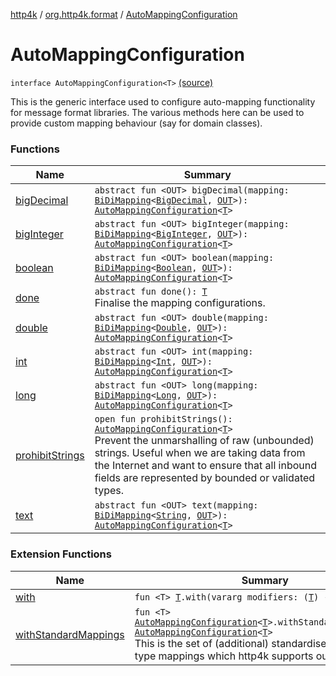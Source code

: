 [http4k](../../index.md) / [org.http4k.format](../index.md) / [AutoMappingConfiguration](./index.md)

# AutoMappingConfiguration

`interface AutoMappingConfiguration<T>` [(source)](https://github.com/http4k/http4k/blob/master/http4k-core/src/main/kotlin/org/http4k/format/AutoMappingConfiguration.kt#L23)

This is the generic interface used to configure auto-mapping functionality for message format libraries.
The various methods here can be used to provide custom mapping behaviour (say for domain classes).

### Functions

| Name | Summary |
|---|---|
| [bigDecimal](big-decimal.md) | `abstract fun <OUT> bigDecimal(mapping: `[`BiDiMapping`](../../org.http4k.lens/-bi-di-mapping/index.md)`<`[`BigDecimal`](https://docs.oracle.com/javase/9/docs/api/java/math/BigDecimal.html)`, `[`OUT`](big-decimal.md#OUT)`>): `[`AutoMappingConfiguration`](./index.md)`<`[`T`](index.md#T)`>` |
| [bigInteger](big-integer.md) | `abstract fun <OUT> bigInteger(mapping: `[`BiDiMapping`](../../org.http4k.lens/-bi-di-mapping/index.md)`<`[`BigInteger`](https://docs.oracle.com/javase/9/docs/api/java/math/BigInteger.html)`, `[`OUT`](big-integer.md#OUT)`>): `[`AutoMappingConfiguration`](./index.md)`<`[`T`](index.md#T)`>` |
| [boolean](boolean.md) | `abstract fun <OUT> boolean(mapping: `[`BiDiMapping`](../../org.http4k.lens/-bi-di-mapping/index.md)`<`[`Boolean`](https://kotlinlang.org/api/latest/jvm/stdlib/kotlin/-boolean/index.html)`, `[`OUT`](boolean.md#OUT)`>): `[`AutoMappingConfiguration`](./index.md)`<`[`T`](index.md#T)`>` |
| [done](done.md) | `abstract fun done(): `[`T`](index.md#T)<br>Finalise the mapping configurations. |
| [double](double.md) | `abstract fun <OUT> double(mapping: `[`BiDiMapping`](../../org.http4k.lens/-bi-di-mapping/index.md)`<`[`Double`](https://kotlinlang.org/api/latest/jvm/stdlib/kotlin/-double/index.html)`, `[`OUT`](double.md#OUT)`>): `[`AutoMappingConfiguration`](./index.md)`<`[`T`](index.md#T)`>` |
| [int](int.md) | `abstract fun <OUT> int(mapping: `[`BiDiMapping`](../../org.http4k.lens/-bi-di-mapping/index.md)`<`[`Int`](https://kotlinlang.org/api/latest/jvm/stdlib/kotlin/-int/index.html)`, `[`OUT`](int.md#OUT)`>): `[`AutoMappingConfiguration`](./index.md)`<`[`T`](index.md#T)`>` |
| [long](long.md) | `abstract fun <OUT> long(mapping: `[`BiDiMapping`](../../org.http4k.lens/-bi-di-mapping/index.md)`<`[`Long`](https://kotlinlang.org/api/latest/jvm/stdlib/kotlin/-long/index.html)`, `[`OUT`](long.md#OUT)`>): `[`AutoMappingConfiguration`](./index.md)`<`[`T`](index.md#T)`>` |
| [prohibitStrings](prohibit-strings.md) | `open fun prohibitStrings(): `[`AutoMappingConfiguration`](./index.md)`<`[`T`](index.md#T)`>`<br>Prevent the unmarshalling of raw (unbounded) strings. Useful when we are taking data from the Internet and want to ensure that all inbound fields are represented by bounded or validated types. |
| [text](text.md) | `abstract fun <OUT> text(mapping: `[`BiDiMapping`](../../org.http4k.lens/-bi-di-mapping/index.md)`<`[`String`](https://kotlinlang.org/api/latest/jvm/stdlib/kotlin/-string/index.html)`, `[`OUT`](text.md#OUT)`>): `[`AutoMappingConfiguration`](./index.md)`<`[`T`](index.md#T)`>` |

### Extension Functions

| Name | Summary |
|---|---|
| [with](../../org.http4k.core/with.md) | `fun <T> `[`T`](../../org.http4k.core/with.md#T)`.with(vararg modifiers: (`[`T`](../../org.http4k.core/with.md#T)`) -> `[`T`](../../org.http4k.core/with.md#T)`): `[`T`](../../org.http4k.core/with.md#T) |
| [withStandardMappings](../with-standard-mappings.md) | `fun <T> `[`AutoMappingConfiguration`](./index.md)`<`[`T`](../with-standard-mappings.md#T)`>.withStandardMappings(): `[`AutoMappingConfiguration`](./index.md)`<`[`T`](../with-standard-mappings.md#T)`>`<br>This is the set of (additional) standardised string &lt;-&gt; type mappings which http4k supports out of the box. |
